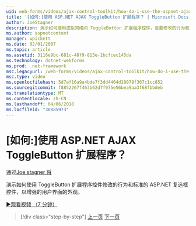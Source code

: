 ```yaml
---
uid: web-forms/videos/ajax-control-toolkit/how-do-i-use-the-aspnet-ajax-togglebutton-extender
title: '[如何:]使用 ASP.NET AJAX ToggleButton 扩展程序？ | Microsoft Docs'
author: JoeStagner
description: 演示如何使用虚拟网络间 ToggleButton 扩展程序控件，若要修改的行为和外观的标准的 ASP.NET 复选框控件，来增强用户...
ms.author: aspnetcontent
manager: wpickett
ms.date: 02/01/2007
ms.topic: article
ms.assetid: 3116e9bc-681c-48f9-813e-1bcfcec145da
ms.technology: dotnet-webforms
ms.prod: .net-framework
msc.legacyurl: /web-forms/videos/ajax-control-toolkit/how-do-i-use-the-aspnet-ajax-togglebutton-extender
msc.type: video
ms.openlocfilehash: 5d7ef16a9a4bde7f3dd4464d10078f307c1cc852
ms.sourcegitcommit: f8852267f463b62d7f975e56bea9aa3f68fbbdeb
ms.translationtype: MT
ms.contentlocale: zh-CN
ms.lasthandoff: 04/06/2018
ms.locfileid: "30885973"
---
```

<a name="how-do-i-use-the-aspnet-ajax-togglebutton-extender"></a>[如何:]使用 ASP.NET AJAX ToggleButton 扩展程序？
====================
通过[Joe stagner 将](https://github.com/JoeStagner)

演示如何使用 ToggleButton 扩展程序控件修改的行为和标准的 ASP.NET 复选框控件，以增强的用户界面的外观。

[&#9654;观看视频 （7 分钟）](https://channel9.msdn.com/Blogs/ASP-NET-Site-Videos/how-do-i-use-the-aspnet-ajax-togglebutton-extender)

> [!div class="step-by-step"]
> [上一页](how-do-i-use-the-aspnet-ajax-hovermenu-extender.md)
> [下一页](how-do-i-use-the-aspnet-ajax-dropshadow-extender.md)
